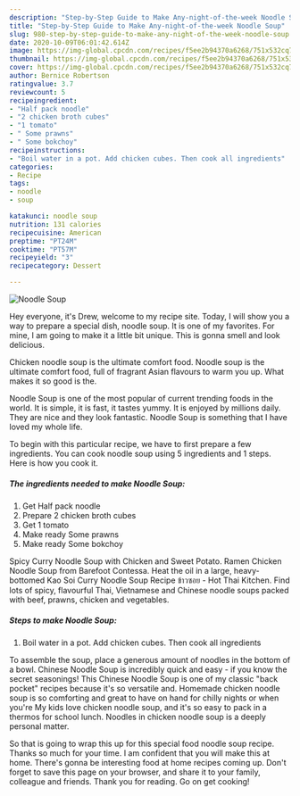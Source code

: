 ```yaml
---
description: "Step-by-Step Guide to Make Any-night-of-the-week Noodle Soup"
title: "Step-by-Step Guide to Make Any-night-of-the-week Noodle Soup"
slug: 980-step-by-step-guide-to-make-any-night-of-the-week-noodle-soup
date: 2020-10-09T06:01:42.614Z
image: https://img-global.cpcdn.com/recipes/f5ee2b94370a6268/751x532cq70/noodle-soup-recipe-main-photo.jpg
thumbnail: https://img-global.cpcdn.com/recipes/f5ee2b94370a6268/751x532cq70/noodle-soup-recipe-main-photo.jpg
cover: https://img-global.cpcdn.com/recipes/f5ee2b94370a6268/751x532cq70/noodle-soup-recipe-main-photo.jpg
author: Bernice Robertson
ratingvalue: 3.7
reviewcount: 5
recipeingredient:
- "Half pack noodle"
- "2 chicken broth cubes"
- "1 tomato"
- " Some prawns"
- " Some bokchoy"
recipeinstructions:
- "Boil water in a pot. Add chicken cubes. Then cook all ingredients"
categories:
- Recipe
tags:
- noodle
- soup

katakunci: noodle soup 
nutrition: 131 calories
recipecuisine: American
preptime: "PT24M"
cooktime: "PT57M"
recipeyield: "3"
recipecategory: Dessert

---
```



![Noodle Soup](https://img-global.cpcdn.com/recipes/f5ee2b94370a6268/751x532cq70/noodle-soup-recipe-main-photo.jpg)

Hey everyone, it's Drew, welcome to my recipe site. Today, I will show you a way to prepare a special dish, noodle soup. It is one of my favorites. For mine, I am going to make it a little bit unique. This is gonna smell and look delicious.

Chicken noodle soup is the ultimate comfort food. Noodle soup is the ultimate comfort food, full of fragrant Asian flavours to warm you up. What makes it so good is the.

Noodle Soup is one of the most popular of current trending foods in the world. It is simple, it is fast, it tastes yummy. It is enjoyed by millions daily. They are nice and they look fantastic. Noodle Soup is something that I have loved my whole life.


To begin with this particular recipe, we have to first prepare a few ingredients. You can cook noodle soup using 5 ingredients and 1 steps. Here is how you cook it.

<!--inarticleads1-->

##### The ingredients needed to make Noodle Soup:

1. Get Half pack noodle
1. Prepare 2 chicken broth cubes
1. Get 1 tomato
1. Make ready  Some prawns
1. Make ready  Some bokchoy


Spicy Curry Noodle Soup with Chicken and Sweet Potato. Ramen Chicken Noodle Soup from Barefoot Contessa. Heat the oil in a large, heavy-bottomed Kao Soi Curry Noodle Soup Recipe ข้าวซอย - Hot Thai Kitchen. Find lots of spicy, flavourful Thai, Vietnamese and Chinese noodle soups packed with beef, prawns, chicken and vegetables. 

<!--inarticleads2-->

##### Steps to make Noodle Soup:

1. Boil water in a pot. Add chicken cubes. Then cook all ingredients


To assemble the soup, place a generous amount of noodles in the bottom of a bowl. Chinese Noodle Soup is incredibly quick and easy - if you know the secret seasonings! This Chinese Noodle Soup is one of my classic &#34;back pocket&#34; recipes because it&#39;s so versatile and. Homemade chicken noodle soup is so comforting and great to have on hand for chilly nights or when you&#39;re My kids love chicken noodle soup, and it&#39;s so easy to pack in a thermos for school lunch. Noodles in chicken noodle soup is a deeply personal matter. 

So that is going to wrap this up for this special food noodle soup recipe. Thanks so much for your time. I am confident that you will make this at home. There's gonna be interesting food at home recipes coming up. Don't forget to save this page on your browser, and share it to your family, colleague and friends. Thank you for reading. Go on get cooking!
